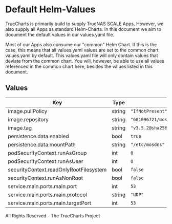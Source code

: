 # Default Helm-Values

TrueCharts is primarily build to supply TrueNAS SCALE Apps.
However, we also supply all Apps as standard Helm-Charts. In this document we aim to document the default values in our values.yaml file.

Most of our Apps also consume our "common" Helm Chart.
If this is the case, this means that all values.yaml values are set to the common chart values.yaml by default. This values.yaml file will only contain values that deviate from the common chart.
You will, however, be able to use all values referenced in the common chart here, besides the values listed in this document.

## Values

| Key | Type | Default | Description |
|-----|------|---------|-------------|
| image.pullPolicy | string | `"IfNotPresent"` |  |
| image.repository | string | `"601096721/mosdns"` |  |
| image.tag | string | `"v3.5.2@sha256:a9493f81c691aacd2c5f443e0e476fd839417ea2d256165807913d36cca63533"` |  |
| persistence.data.enabled | bool | `true` |  |
| persistence.data.mountPath | string | `"/etc/mosdns"` |  |
| podSecurityContext.runAsGroup | int | `0` |  |
| podSecurityContext.runAsUser | int | `0` |  |
| securityContext.readOnlyRootFilesystem | bool | `false` |  |
| securityContext.runAsNonRoot | bool | `false` |  |
| service.main.ports.main.port | int | `53` |  |
| service.main.ports.main.protocol | string | `"UDP"` |  |
| service.main.ports.main.targetPort | int | `53` |  |

All Rights Reserved - The TrueCharts Project
